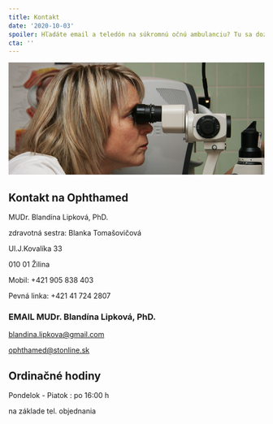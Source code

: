 ```yaml
---
title: Kontakt
date: '2020-10-03'
spoiler: Hľadáte email a teledón na súkromnú očnú ambulanciu? Tu sa dozviete aj aké sú naše otváracie hodiny.
cta: ''
---
```


![Mudr. Blandína Lipková Kontakt](./blandina_lipkova_kontakt.jpg)

## Kontakt na Ophthamed

MUDr. Blandína Lipková, PhD.

zdravotná sestra: Blanka Tomašovičová

Ul.J.Kovalíka 33

010 01 Žilina

Mobil: +421 905 838 403

Pevná linka: +421 41 724 2807

### EMAIL MUDr. Blandína Lipková, PhD.

[blandina.lipkova@gmail.com](mailto:blandina.lipkova@gmail.com)

[ophthamed@stonline.sk](mailto:ophthamed@stonline.sk)

## Ordinačné hodiny

Pondelok - Piatok : po 16:00 h

na základe tel. objednania
